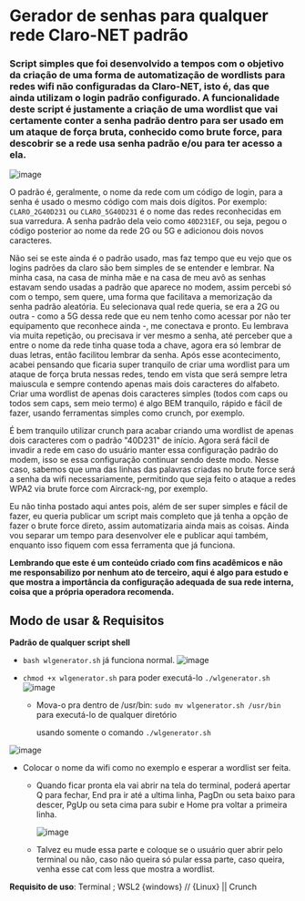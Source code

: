# Gerador de senhas para qualquer rede Claro-NET padrão

  ### Script simples que foi desenvolvido a tempos com o objetivo da criação de uma forma de automatização de wordlists para redes wifi não configuradas da Claro-NET, isto é, das que ainda utilizam o login padrão configurado. A funcionalidade deste script é justamente a criação de uma wordlist que vai certamente conter a senha padrão dentro para ser usado em um ataque de força bruta, conhecido como brute force, para descobrir se a rede usa senha padrão e/ou para ter acesso a ela.
![image](https://user-images.githubusercontent.com/76860503/199823261-6601ed11-83a9-432b-a65d-5f9c5fa21539.png)


  O padrão é, geralmente, o nome da rede com um código de login, para a senha é usado o mesmo código com mais dois dígitos.
  Por exemplo: `CLARO_2G40D231` ou `CLARO_5G40D231` é o nome das redes reconhecidas em sua varredura.
  A senha padrão dela veio como `40D231EF`, ou seja, pegou o código posterior ao nome da rede 2G ou 5G e adicionou dois novos caracteres.
  
  Não sei se este ainda é o padrão usado, mas faz tempo que eu vejo que os logins padrões da claro são bem simples de se entender e lembrar.
  Na minha casa, na casa de minha mãe e na casa de meu avô as senhas estavam sendo usadas a padrão que aparece no modem, assim percebi só com o tempo, sem quere, uma forma que facilitava a memorização da senha padrão aleatória.
  Eu selecionava qual rede queria, se era a 2G ou outra - como a 5G dessa rede que eu nem tenho como acessar por não ter equipamento que reconhece ainda -, me conectava e pronto. Eu lembrava via muita repetição, ou precisava ir ver mesmo a senha, até perceber que a entre o nome da rede tinha quase toda a chave, agora era só lembrar de duas letras, então facilitou lembrar da senha.
  Após esse acontecimento, acabei pensando que ficaria super tranquilo de criar uma wordlist para um ataque de força bruta nessas redes, tendo em vista que será sempre letra maiuscula e sempre contendo apenas mais dois caracteres do alfabeto. 
  Criar uma wordlist de apenas dois caracteres simples (todos com caps ou todos sem caps, sem meio termo) é algo BEM tranquilo, rápido e fácil de fazer, usando ferramentas simples como crunch, por exemplo.
 
  É bem tranquilo utilizar crunch para acabar criando uma wordlist de apenas dois caracteres com o padrão "40D231" de início. 
  Agora será fácil de invadir a rede em caso do usuário manter essa configuração padrão do modem, isso se essa configuração continuar sendo deste modo. 
  Nesse caso, sabemos que uma das linhas das palavras criadas no brute force será a senha da wifi necessariamente, permitindo que seja feito o ataque a redes WPA2 via brute force com Aircrack-ng, por exemplo.
  
  Eu não tinha postado aqui antes pois, além de ser super simples e fácil de fazer, eu queria publicar um script mais completo que já tenha a opção de fazer o brute force direto, assim automatizaria ainda mais as coisas.
  Ainda vou separar um tempo para desenvolver ele e publicar aqui também, enquanto isso fiquem com essa ferramenta que já funciona.

  **Lembrando que este é um conteúdo criado com fins acadêmicos e não me responsabilizo por nenhum ato de terceiro, aqui é algo para estudo e que mostra a importância da configuração adequada de sua rede interna, coisa que a própria operadora recomenda.**

## Modo de usar & Requisitos
**Padrão de qualquer script shell**
 -  `bash wlgenerator.sh` já funciona normal.
 ![image](https://user-images.githubusercontent.com/76860503/199819242-cb07284d-e6cc-4d73-ac91-e5d9293b0a72.png)
 
 -  `chmod +x wlgenerator.sh` para poder executá-lo `./wlgenerator.sh`
 ![image](https://user-images.githubusercontent.com/76860503/199819347-36fe84e0-f331-464d-9eae-80cd7f225ce2.png)
    - Mova-o pra dentro de /usr/bin: 
     `sudo mv wlgenerator.sh /usr/bin` para executá-lo de qualquer diretório
     
       usando somente o comando `./wlgenerator.sh`
       
  ![image](https://user-images.githubusercontent.com/76860503/199819530-58bb37a9-5fdc-4ba8-873f-6fe16f313e63.png)
 - Colocar o nome da wifi como no exemplo e esperar a wordlist ser feita.
   - Quando ficar pronta ela vai abrir na tela do terminal, poderá apertar Q para fechar, End pra ir até a ultima linha, PagDn ou seta baixo para descer, PgUp ou seta cima para subir e Home pra voltar a primeira linha. 
   
      ![image](https://user-images.githubusercontent.com/76860503/199819738-028f8d10-771d-46fb-bc27-9e39890f9217.png)
   
   - Talvez eu mude essa parte e coloque se o usuário quer abrir pelo terminal ou não, caso não queira só pular essa parte, caso queira, venha esse cat com less que mostra a wordlist.
   
 **Requisito de uso**: Terminal ; WSL2 {windows} // {Linux} || Crunch
